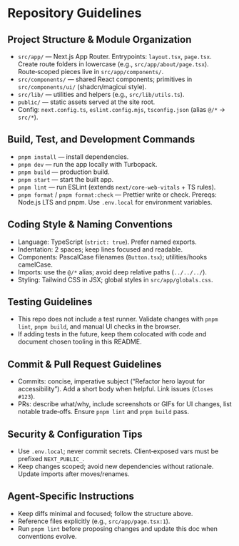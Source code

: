 # Repository Guidelines

## Project Structure & Module Organization
- `src/app/` — Next.js App Router. Entrypoints: `layout.tsx`, `page.tsx`. Create route folders in lowercase (e.g., `src/app/about/page.tsx`). Route‑scoped pieces live in `src/app/components/`.
- `src/components/` — shared React components; primitives in `src/components/ui/` (shadcn/magicui style).
- `src/lib/` — utilities and helpers (e.g., `src/lib/utils.ts`).
- `public/` — static assets served at the site root.
- Config: `next.config.ts`, `eslint.config.mjs`, `tsconfig.json` (alias `@/*` → `src/*`).

## Build, Test, and Development Commands
- `pnpm install` — install dependencies.
- `pnpm dev` — run the app locally with Turbopack.
- `pnpm build` — production build.
- `pnpm start` — start the built app.
- `pnpm lint` — run ESLint (extends `next/core-web-vitals` + TS rules).
- `pnpm format` / `pnpm format:check` — Prettier write or check.
  Prereqs: Node.js LTS and pnpm. Use `.env.local` for environment variables.

## Coding Style & Naming Conventions
- Language: TypeScript (`strict: true`). Prefer named exports.
- Indentation: 2 spaces; keep lines focused and readable.
- Components: PascalCase filenames (`Button.tsx`); utilities/hooks camelCase.
- Imports: use the `@/*` alias; avoid deep relative paths (`../../../`).
- Styling: Tailwind CSS in JSX; global styles in `src/app/globals.css`.

## Testing Guidelines
- This repo does not include a test runner. Validate changes with `pnpm lint`, `pnpm build`, and manual UI checks in the browser.
- If adding tests in the future, keep them colocated with code and document chosen tooling in this README.

## Commit & Pull Request Guidelines
- Commits: concise, imperative subject (“Refactor hero layout for accessibility”). Add a short body when helpful. Link issues (`Closes #123`).
- PRs: describe what/why, include screenshots or GIFs for UI changes, list notable trade‑offs. Ensure `pnpm lint` and `pnpm build` pass.

## Security & Configuration Tips
- Use `.env.local`; never commit secrets. Client‑exposed vars must be prefixed `NEXT_PUBLIC_`.
- Keep changes scoped; avoid new dependencies without rationale. Update imports after moves/renames.

## Agent‑Specific Instructions
- Keep diffs minimal and focused; follow the structure above.
- Reference files explicitly (e.g., `src/app/page.tsx:1`).
- Run `pnpm lint` before proposing changes and update this doc when conventions evolve.

